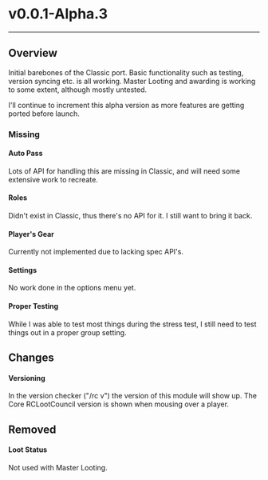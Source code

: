 # v0.0.1-Alpha.3
---
## Overview
Initial barebones of the Classic port. Basic functionality such as testing, version syncing etc. is all working. Master Looting and awarding is working to some extent, although mostly untested.

I'll continue to increment this alpha version as more features are getting ported before launch.

### Missing
#### Auto Pass
Lots of API for handling this are missing in Classic, and will need some extensive work to recreate.

#### Roles
Didn't exist in Classic, thus there's no API for it. I still want to bring it back.

#### Player's Gear
Currently not implemented due to lacking spec API's.

#### Settings
No work done in the options menu yet.

#### Proper Testing
While I was able to test most things during the stress test, I still need to test things out in a proper group setting.


## Changes
#### Versioning
In the version checker ("/rc v") the version of this module will show up. The Core RCLootCouncil version is shown when mousing over a player.


## Removed
#### Loot Status
Not used with Master Looting.

